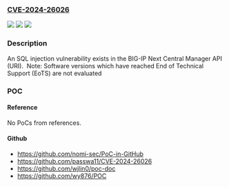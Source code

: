 ### [CVE-2024-26026](https://cve.mitre.org/cgi-bin/cvename.cgi?name=CVE-2024-26026)
![](https://img.shields.io/static/v1?label=Product&message=BIG-IP%20Next%20Central%20Manager&color=blue)
![](https://img.shields.io/static/v1?label=Version&message=20.0.1%3C%2020.2.0%20&color=brighgreen)
![](https://img.shields.io/static/v1?label=Vulnerability&message=CWE-200%20Exposure%20of%20Sensitive%20Information%20to%20an%20Unauthorized%20Actor&color=brighgreen)

### Description

An SQL injection vulnerability exists in the BIG-IP Next Central Manager API (URI).  Note: Software versions which have reached End of Technical Support (EoTS) are not evaluated

### POC

#### Reference
No PoCs from references.

#### Github
- https://github.com/nomi-sec/PoC-in-GitHub
- https://github.com/passwa11/CVE-2024-26026
- https://github.com/wjlin0/poc-doc
- https://github.com/wy876/POC

